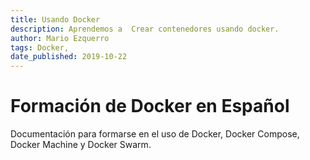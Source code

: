 ```yaml
---
title: Usando Docker 
description: Aprendemos a  Crear contenedores usando docker.
author: Mario Ezquerro
tags: Docker, 
date_published: 2019-10-22
---
```


# Formación de Docker en Español

Documentación para formarse en el uso de Docker, Docker Compose, Docker Machine y Docker Swarm.

